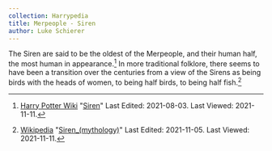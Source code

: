 ```yaml
---
collection: Harrypedia
title: Merpeople - Siren
author: Luke Schierer
---
```


The Siren are said to be the oldest of the Merpeople, and their human half, the
most human in appearance.[^211111-11] In more traditional folklore, there seems
to have been a transition over the centuries from a view of the Sirens as being
birds with the heads of women, to being half birds, to being half
fish.[^211111-12]

[^211111-12]:
    [Wikipedia](https://en.wikipedia.org/wiki/)
    "[Siren\_(mythology)](<https://en.wikipedia.org/wiki/Siren_(mythology)>)"
    Last Edited: 2021-11-05. Last Viewed: 2021-11-11.

[^211111-11]:
    [Harry Potter Wiki](https://harrypotter.fandom.com/wiki)
    "[Siren](https://harrypotter.fandom.com/wiki/Siren)"
    Last Edited: 2021-08-03. Last Viewed: 2021-11-11.
